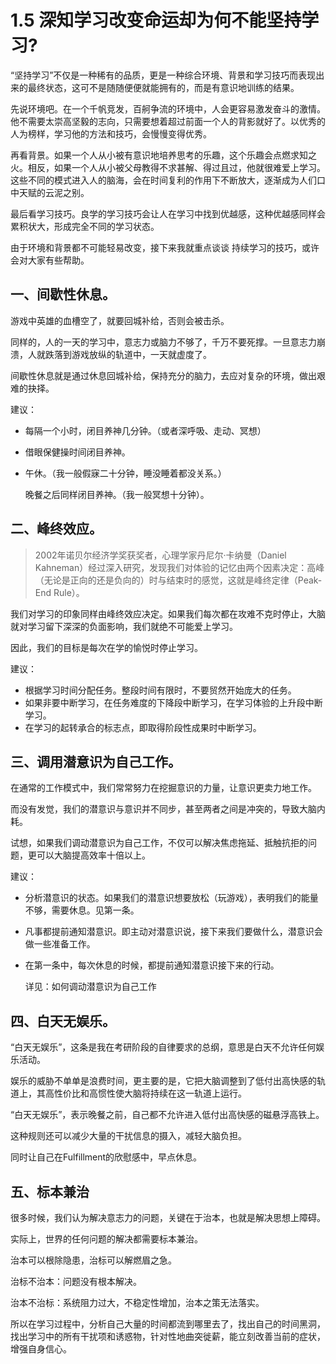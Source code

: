 # 1.5 深知学习改变命运却为何不能坚持学习?

“坚持学习”不仅是一种稀有的品质，更是一种综合环境、背景和学习技巧而表现出来的最终状态，这可不是随随便便就能拥有的，而是有意识地训练的结果。

先说环境吧。在一个千帆竞发，百舸争流的环境中，人会更容易激发奋斗的激情。他不需要太崇高坚毅的志向，只需要想着超过前面一个人的背影就好了。以优秀的人为榜样，学习他的方法和技巧，会慢慢变得优秀。

再看背景。如果一个人从小被有意识地培养思考的乐趣，这个乐趣会点燃求知之火。相反，如果一个人从小被父母教得不求甚解、得过且过，他就很难爱上学习。这些不同的模式进入人的脑海，会在时间复利的作用下不断放大，逐渐成为人们口中天赋的云泥之别。

最后看学习技巧。良学的学习技巧会让人在学习中找到优越感，这种优越感同样会累积状大，形成完全不同的学习状态。

由于环境和背景都不可能轻易改变，接下来我就重点谈谈 持续学习的技巧，或许会对大家有些帮助。

## 一、间歇性休息。

游戏中英雄的血槽空了，就要回城补给，否则会被击杀。

同样的，人的一天的学习中，意志力或脑力不够了，千万不要死撑。一旦意志力崩溃，人就跌落到游戏放纵的轨道中，一天就虚度了。

间歇性休息就是通过休息回城补给，保持充分的脑力，去应对复杂的环境，做出艰难的抉择。

建议：

* 每隔一个小时，闭目养神几分钟。（或者深呼吸、走动、冥想）
* 借眼保健操时间闭目养神。
* 午休。（我一般假寐二十分钟，睡没睡着都没关系。）

  晚餐之后同样闭目养神。（我一般冥想十分钟）。

## 二、峰终效应。

> 2002年诺贝尔经济学奖获奖者，心理学家丹尼尔·卡纳曼（Daniel Kahneman）经过深入研究，发现我们对体验的记忆由两个因素决定：高峰（无论是正向的还是负向的）时与结束时的感觉，这就是峰终定律（Peak- End Rule）。

我们对学习的印象同样由峰终效应决定。如果我们每次都在攻难不克时停止，大脑就对学习留下深深的负面影响，我们就绝不可能爱上学习。

因此，我们的目标是每次在学的愉悦时停止学习。

建议：

* 根据学习时间分配任务。整段时间有限时，不要贸然开始庞大的任务。
* 如果非要中断学习，在任务难度的下降段中断学习，在学习体验的上升段中断学习。
* 在学习的起转承合的标志点，即取得阶段性成果时中断学习。

## 三、调用潜意识为自己工作。

在通常的工作模式中，我们常常努力在挖掘意识的力量，让意识更卖力地工作。

而没有发觉，我们的潜意识与意识并不同步，甚至两者之间是冲突的，导致大脑内耗。

试想，如果我们调动潜意识为自己工作，不仅可以解决焦虑拖延、抵触抗拒的问题，更可以大脑提高效率十倍以上。

建议：

* 分析潜意识的状态。如果我们的潜意识想要放松（玩游戏），表明我们的能量不够，需要休息。见第一条。
* 凡事都提前通知潜意识。即主动对潜意识说，接下来我们要做什么，潜意识会做一些准备工作。
* 在第一条中，每次休息的时候，都提前通知潜意识接下来的行动。

  详见：如何调动潜意识为自己工作

## 四、白天无娱乐。

“白天无娱乐”，这条是我在考研阶段的自律要求的总纲，意思是白天不允许任何娱乐活动。

娱乐的威胁不单单是浪费时间，更主要的是，它把大脑调整到了低付出高快感的轨道上，其高性价比和高惯性使大脑将持续在这一轨道上运行。

“白天无娱乐”，表示晚餐之前，自己都不允许进入低付出高快感的磁悬浮高铁上。

这种规则还可以减少大量的干扰信息的摄入，减轻大脑负担。

同时让自己在Fulfillment的欣慰感中，早点休息。

## 五、标本兼治

很多时候，我们认为解决意志力的问题，关键在于治本，也就是解决思想上障碍。

实际上，世界的任何问题的解决都需要标本兼治。

治本可以根除隐患，治标可以解燃眉之急。

治标不治本：问题没有根本解决。

治本不治标：系统阻力过大，不稳定性增加，治本之策无法落实。

所以在学习过程中，分析自己大量的时间都流到哪里去了，找出自己的时间黑洞，找出学习中的所有干扰项和诱惑物，针对性地曲突徙薪，能立刻改善当前的症状，增强自身信心。

